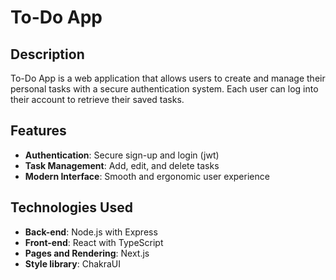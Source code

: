 # To-Do App

## Description
To-Do App is a web application that allows users to create and manage their personal tasks with a secure authentication system. Each user can log into their account to retrieve their saved tasks.

## Features
- **Authentication**: Secure sign-up and login (jwt)
- **Task Management**: Add, edit, and delete tasks
- **Modern Interface**: Smooth and ergonomic user experience

## Technologies Used
- **Back-end**: Node.js with Express
- **Front-end**: React with TypeScript
- **Pages and Rendering**: Next.js
- **Style library**: ChakraUI
